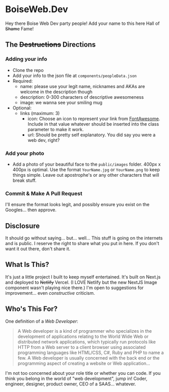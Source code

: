 # BoiseWeb.Dev

Hey there Boise Web Dev party people! Add your name to this here Hall of ~~Shame~~ Fame!

## The ~~Destructions~~ Directions

### Adding your info

- Clone the repo
- Add your info to the json file at `components/peopleData.json`
- Required:
  - name: please use your legit name, nicknames and AKAs are welcome in the description though
  - description: 0-300 characters of descriptive awesomeness
  - image: we wanna see your smiling mug
- Optional:
  - links (maximum: 3)
    - icon: Choose an icon to represent your link from [FontAwesome](https://fontawesome.com/v5.15/icons?d=gallery&p=2). Include in that value whatever should be inserted into the class parameter to make it work.
    - url: Should be pretty self explanatory. You did say you were a web dev, right?

### Add your photo

- Add a photo of your beautiful face to the `public/images` folder. 400px x 400px is optimal. Use the format `YourName.jpg` or `YourName.png` to keep things simple. Leave out apostrophe's or any other characters that will break stuff.

### Commit & Make A Pull Request

I'll ensure the format looks legit, and possibly ensure you exist on the Googles... then approve.

## Disclosure

It should go without saying... but... well...
This stuff is going on the internets and is public. I reserve the right to share what you put in here. If you don't want it out there, don't share it.

## What Is This?

It's just a little project I built to keep myself entertained. It's built on Next.js and deployed to ~~Netlify~~ Vercel. (I LOVE Netlify but the new NextJS Image component wasn't playing nice there.) I'm open to suggestions for improvement... even _constructive_ criticism.

## Who's This For?

One definition of a _Web Developer_:

> A Web developer is a kind of programmer who specializes in the development of applications relating to the World Wide Web or distributed network applications, which typically run protocols like HTTP from a Web server to a client browser using associated programming languages like HTML/CSS, C#, Ruby and PHP to name a few. A Web developer is usually concerned with the back end or the programming aspect of creating a website or Web application...

I'm not too concerned about your role title or whether you can code. If you think you belong in the world of "web development", jump in! Coder, engineer, designer, product owner, CEO of a SAAS... whatever.
